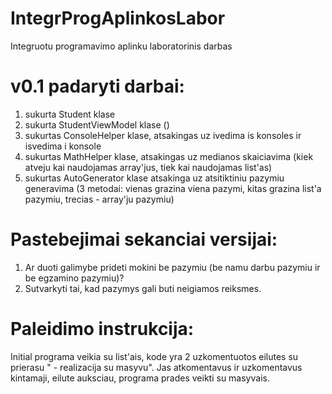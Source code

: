 # IntegrProgAplinkosLabor
Integruotu programavimo aplinku laboratorinis darbas

# v0.1 padaryti darbai:
1. sukurta Student klase
2. sukurta StudentViewModel klase ()
3. sukurtas ConsoleHelper klase, atsakingas uz ivedima is konsoles ir isvedima i konsole
4. sukurtas MathHelper klase, atsakingas uz medianos skaiciavima (kiek atveju kai naudojamas array'jus, tiek kai naudojamas list'as)
5. sukurtas AutoGenerator klase atsakinga uz atsitiktiniu pazymiu generavima (3 metodai: vienas grazina viena pazymi, kitas grazina list'a pazymiu, trecias - array'ju pazymiu)

# Pastebejimai sekanciai versijai: 
1. Ar duoti galimybe prideti mokini be pazymiu (be namu darbu pazymiu ir be egzamino pazymiu)?
2. Sutvarkyti tai, kad pazymys gali buti neigiamos reiksmes.

# Paleidimo instrukcija:
Initial programa veikia su list'ais, kode yra 2 uzkomentuotos eilutes su prierasu " - realizacija su masyvu". Jas atkomentavus ir uzkomentavus kintamaji, eilute auksciau, programa prades veikti su masyvais.
